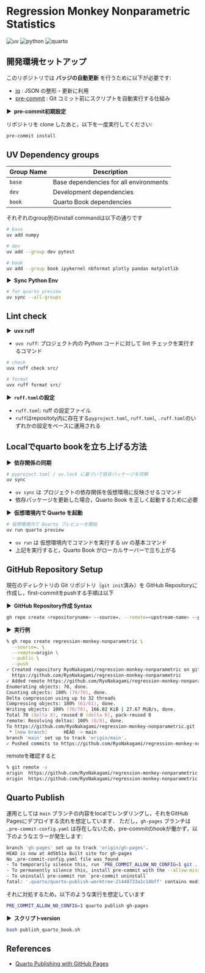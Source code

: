 # Regression Monkey Nonparametric Statistics

![uv](https://img.shields.io/badge/uv-0.8.13-blue)
![python](https://img.shields.io/badge/python-3.13.7-blue)
![quarto](https://img.shields.io/badge/quarto-1.7.32-blue)

## 開発環境セットアップ

このリポジトリでは **バッジの自動更新** を行うために以下が必要です:

- [jq](https://stedolan.github.io/jq/) : JSON の整形・更新に利用
- [pre-commit](https://pre-commit.com/) : Git コミット前にスクリプトを自動実行する仕組み

**&#9654;&nbsp; pre-commit初期設定**

リポジトリを clone したあと，以下を一度実行してください:

```bash
pre-commit install
```

## UV Dependency groups

| Group Name | Description |
|------------|-------------|
| `base`     | Base dependencies for all environments |
| `dev`      | Development dependencies |
| `book`     | Quarto Book dependencies |

それぞれのgroup別のinstall commandは以下の通りです

```bash
# base
uv add numpy

# dev
uv add --group dev pytest

# book
uv add --group book ipykernel nbformat plotly pandas matplotlib
```

**&#9654;&nbsp; Sync Python Env**

```bash
# for quarto preview
uv sync --all-groups
```

## Lint check

**&#9654;&nbsp; uvx ruff**

- `uvx ruff`: プロジェクト内の Python コードに対して lint チェックを実行するコマンド

```bash
# check
uvx ruff check src/

# format
uvx ruff format src/
```

**&#9654;&nbsp; `ruff.toml`の設定**

- `ruff.toml`: ruff の設定ファイル
- `ruff`はrepositoty内に存在する`pyproject.toml`, `ruff.toml`, `.ruff.toml`のいずれかの設定をベースに運用される

## Localでquarto bookを立ち上げる方法

**&#9654;&nbsp; 依存関係の同期**

```bash
# pyproject.toml / uv.lock に基づいて依存パッケージを同期
uv sync
```

- `uv sync` は プロジェクトの依存関係を仮想環境に反映させるコマンド
- 依存パッケージを更新した場合，Quarto Book を正しく起動するために必要

**&#9654;&nbsp; 仮想環境内で Quarto を起動**

```bash
# 仮想環境内で Quarto プレビューを開始
uv run quarto preview
```

- `uv run` は 仮想環境内でコマンドを実行する uv の基本コマンド
- 上記を実行すると，Quarto Book がローカルサーバーで立ち上がる

## GitHub Repository Setup

現在のディレクトリの Git リポジトリ（`git init`済み）を GitHub Repositoryに作成し，first-commitをpushする手順は以下

**&#9654;&nbsp; GitHub Repository作成 Syntax**

```bash
gh repo create <repositoryname> --source=. --remote=<upstream-name> --public --push
```

**&#9654;&nbsp; 実行例**

```zsh
% gh repo create regression-monkey-nonparametric \
  --source=. \
  --remote=origin \
  --public \
  --push
✓ Created repository RyoNakagami/regression-monkey-nonparametric on github.com
  https://github.com/RyoNakagami/regression-monkey-nonparametric
✓ Added remote https://github.com/RyoNakagami/regression-monkey-nonparametric.git
Enumerating objects: 70, done.
Counting objects: 100% (70/70), done.
Delta compression using up to 32 threads
Compressing objects: 100% (61/61), done.
Writing objects: 100% (70/70), 166.02 KiB | 27.67 MiB/s, done.
Total 70 (delta 8), reused 0 (delta 0), pack-reused 0
remote: Resolving deltas: 100% (8/8), done.
To https://github.com/RyoNakagami/regression-monkey-nonparametric.git
 * [new branch]      HEAD -> main
branch 'main' set up to track 'origin/main'.
✓ Pushed commits to https://github.com/RyoNakagami/regression-monkey-nonparametric.git
```

remoteを確認すると

```zsh
% git remote -v
origin  https://github.com/RyoNakagami/regression-monkey-nonparametric.git (fetch)
origin  https://github.com/RyoNakagami/regression-monkey-nonparametric.git (push)
```

## Quarto Publish

運用としては `main` ブランチの内容をlocalでレンダリングし，それをGitHub Pagesにデプロイする流れを想定しています．
ただし，`gh-pages` ブランチは `.pre-commit-config.yaml` は存在しないため，pre-commitのhookが働かず，以下のようなエラーが発生します:

```bash
branch 'gh-pages' set up to track 'origin/gh-pages'.
HEAD is now at 4d5b51a Built site for gh-pages
No .pre-commit-config.yaml file was found
- To temporarily silence this, run `PRE_COMMIT_ALLOW_NO_CONFIG=1 git ...`
- To permanently silence this, install pre-commit with the --allow-missing-config option
- To uninstall pre-commit run `pre-commit uninstall`
fatal: '.quarto/quarto-publish-worktree-21440733a1c14bff' contains modified or untracked files, use --force to delete it
```

それに対処するため，以下のような実行を想定しています

```bash
PRE_COMMIT_ALLOW_NO_CONFIG=1 quarto publish gh-pages
```

**&#9654;&nbsp; スクリプトversion**

```bash
bash publish_quarto_book.sh
```

## References

- [Quarto Publishing with GitHub Pages](https://quarto.org/docs/publishing/github-pages.html)
